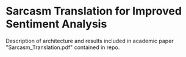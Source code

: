 # Sarcasm Translation for Improved Sentiment Analysis
Description of architecture and results included in academic paper "Sarcasm_Translation.pdf" contained in repo.
